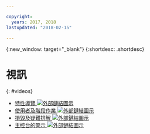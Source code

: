 ```yaml
---

copyright:
  years: 2017, 2018
lastupdated: "2018-02-15"

---
```


{:new_window: target="_blank"}
{:shortdesc: .shortdesc}


# 視訊
{: #videos}

* <a href="https://www.youtube.com/watch?v=I8lzyIgKnN4" target="_blank"> 特性導覽 <img src="../../icons/launch-glyph.svg" alt="外部鏈結圖示"></a>
* <a href="https://www.youtube.com/watch?v=Grbppwe0o8E" target="_blank"> 使用者及階段作業 <img src="../../icons/launch-glyph.svg" alt="外部鏈結圖示"></a>
* <a href="https://www.youtube.com/watch?v=Hr_3fJ8Quck" target="_blank"> 損毀及疑難排解 <img src="../../icons/launch-glyph.svg" alt="外部鏈結圖示"></a>
* <a href="https://www.youtube.com/watch?v=G7S7RkCdkoM" target="_blank"> 主控台的警示 <img src="../../icons/launch-glyph.svg" alt="外部鏈結圖示"></a>



